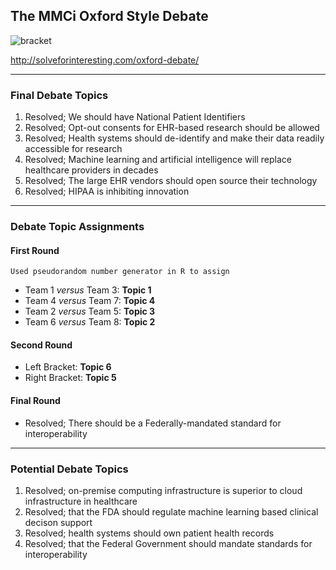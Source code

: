## The MMCi Oxford Style Debate
![bracket](https://github.com/Duke-Translational-Bioinformatics/mmci-practical-datascience/blob/master/projects/debate/debateAssets/Bracket.png)

http://solveforinteresting.com/oxford-debate/

___
### Final Debate Topics
1. Resolved; We should have National Patient Identifiers
2. Resolved; Opt-out consents for EHR-based research should be allowed
3. Resolved; Health systems should de-identify and make their data readily accessible for research
4. Resolved; Machine learning and artificial intelligence will replace healthcare providers in decades
5. Resolved; The large EHR vendors should open source their technology
6. Resolved; HIPAA is inhibiting innovation

___
### Debate Topic Assignments
#### First Round
```Used pseudorandom number generator in R to assign```

* Team 1 *versus* Team 3: **Topic 1**
* Team 4 *versus* Team 7: **Topic 4**
* Team 2 *versus* Team 5: **Topic 3**
* Team 6 *versus* Team 8: **Topic 2**
#### Second Round
* Left Bracket: **Topic 6**
* Right Bracket: **Topic 5**
#### Final Round
* Resolved; There should be a Federally-mandated standard for interoperability

___
### Potential Debate Topics
1. Resolved; on-premise computing infrastructure is superior to cloud infrastructure in healthcare
2. Resolved; that the FDA should regulate machine learning based clinical decison support
3. Resolved; health systems should own patient health records
4. Resolved; that the Federal Government should mandate standards for interoperability

